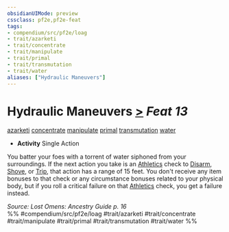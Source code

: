 ```yaml
---
obsidianUIMode: preview
cssclass: pf2e,pf2e-feat
tags:
- compendium/src/pf2e/loag
- trait/azarketi
- trait/concentrate
- trait/manipulate
- trait/primal
- trait/transmutation
- trait/water
aliases: ["Hydraulic Maneuvers"]
---
```

# Hydraulic Maneuvers  [>](../../Rules/core-rulebook/chapter-9-playing-the-game.md#Actions "Single Action") *Feat 13*  
[azarketi](../../Rules/traits/azarketi-loag.md)  [concentrate](../../Rules/traits/concentrate.md)  [manipulate](../../Rules/traits/manipulate.md)  [primal](../../Rules/traits/primal.md)  [transmutation](../../Rules/traits/transmutation.md)  [water](../../Rules/traits/water.md)  

- **Activity** Single Action

You batter your foes with a torrent of water siphoned from your surroundings. If the next action you take is an [Athletics](../skills.md#Athletics) check to [Disarm](../../Rules/actions/disarm.md), [Shove](../../Rules/actions/shove.md), or [Trip](../../Rules/actions/trip.md), that action has a range of 15 feet. You don't receive any item bonuses to that check or any circumstance bonuses related to your physical body, but if you roll a critical failure on that [Athletics](../skills.md#Athletics) check, you get a failure instead.

*Source: Lost Omens: Ancestry Guide p. 16*  
%% #compendium/src/pf2e/loag #trait/azarketi #trait/concentrate #trait/manipulate #trait/primal #trait/transmutation #trait/water %%